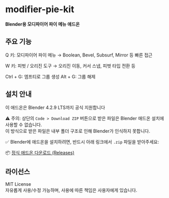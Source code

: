# modifier-pie-kit

**Blender용 모디파이어 파이 메뉴 애드온**  

## 주요 기능
Q 키: 모디파이어 파이 메뉴
→ Boolean, Bevel, Subsurf, Mirror 등 빠른 접근

W 키: 피벗 / 오리진 도구
→ 오리진 이동, 커서 스냅, 피벗 타입 전환 등

Ctrl + G: 엠프티로 그룹 생성
Alt + G: 그룹 해제

## 설치 안내

이 애드온은 Blender 4.2.9 LTS까지 공식 지원합니다

⚠️ 주의: 상단의 `Code > Download ZIP` 버튼으로 받은 파일은 Blender 애드온 설치에 사용할 수 없습니다.  
이 방식으로 받은 파일은 내부 폴더 구조로 인해 Blender가 인식하지 못합니다.

✅ Blender에 애드온을 설치하려면, 반드시 아래 링크에서 `.zip` 파일을 받아주세요:

📦 [정식 애드온 다운로드 (Releases)](https://github.com/art2coder/modifier-pie-kit/releases/latest)

## 라이선스
MIT License  
자유롭게 사용/수정 가능하며, 사용에 따른 책임은 사용자에게 있습니다.

